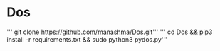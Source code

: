 # Dos

''' git clone https://github.com/manashma/Dos.git'''
''' cd Dos && pip3 install -r requirements.txt && sudo python3 pydos.py''' 
